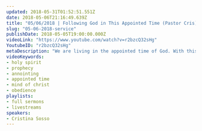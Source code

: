 ```yaml
---
updated: 2018-05-31T01:52:51.551Z
date: 2018-05-06T21:16:49.639Z
title: "05/06/2018 | Following God in This Appointed Time (Pastor Cris)"
slug: "05-06-2018-service"
publishDate: 2018-05-05T19:00:00.000Z
videoLink: "https://www.youtube.com/watch?v=r2bzcQ32sHg"
YoutubeID: "r2bzcQ32sHg"
metaDescription: "We are living in the appointed time of God. With this in mind we must be vigilant and obey the Holy Spirit's leading. God has supernatural things in store for the Body of Christ this year if we prepare ourselves for it."
videoKeywords:
- holy spirit
- prophecy
- annointing
- appointed time
- mind of christ
- obedience
playlists:
- full sermons
- livestreams
speakers:
- Cristina Sosso
---
```

